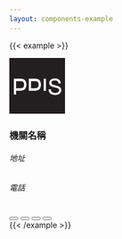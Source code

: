```yaml
---
layout: components-example
---
```


{{< example >}}
<footer class="bg-light">
  <div class="container">
    <div class="row">
      <div class="col-lg-6 d-inline-flex align-items-center">
        <img class="logo" src="/img/pdis-logo-final-inverse.png" width="100" height="100" alt="pdis logo">
        <div class="d-flex flex-column align-items-start">
          <h3>機關名稱</h3>
          <h6>地址</h6>
          <h6>電話</h6>
        </div>
      </div>
      <div class="col-lg-6">
        <div class="social-container">
          <button type="button" class="btn btn-primary social-icon">
            <i class="bi bi-facebook"></i>
          </button>
          <button type="button" class="btn btn-primary social-icon">
            <i class="bi bi-instagram"></i>
          </button>
          <button type="button" class="btn btn-primary social-icon">
            <i class="bi bi-youtube"></i>
          </button>
          <button type="button" class="btn btn-primary social-icon">
            <i class="bi bi-rss-fill"></i>
          </button>
        </div>
      </div>
    </div>
  </div>
</footer>
{{< /example >}}